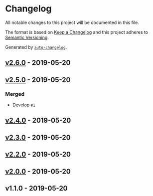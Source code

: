 # Changelog

All notable changes to this project will be documented in this file.

The format is based on [Keep a Changelog](http://keepachangelog.com/en/1.0.0/)
and this project adheres to [Semantic Versioning](http://semver.org/spec/v2.0.0.html).

Generated by [`auto-changelog`](https://github.com/CookPete/auto-changelog).

## [v2.6.0](https://github.com/rlamsal1256/changelog/compare/v2.5.0...v2.6.0) - 2019-05-20

## [v2.5.0](https://github.com/rlamsal1256/changelog/compare/v2.4.0...v2.5.0) - 2019-05-20

### Merged

- Develop [`#1`](https://github.com/rlamsal1256/changelog/pull/1)

## [v2.4.0](https://github.com/rlamsal1256/changelog/compare/v2.3.0...v2.4.0) - 2019-05-20

## [v2.3.0](https://github.com/rlamsal1256/changelog/compare/v2.2.0...v2.3.0) - 2019-05-20

## [v2.2.0](https://github.com/rlamsal1256/changelog/compare/v2.0.0...v2.2.0) - 2019-05-20

## [v2.0.0](https://github.com/rlamsal1256/changelog/compare/v1.1.0...v2.0.0) - 2019-05-20

## v1.1.0 - 2019-05-20
